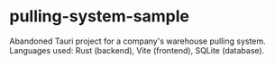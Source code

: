# pulling-system-sample
Abandoned Tauri project for a company's warehouse pulling system.
Languages used: Rust (backend), Vite (frontend), SQLite (database).
